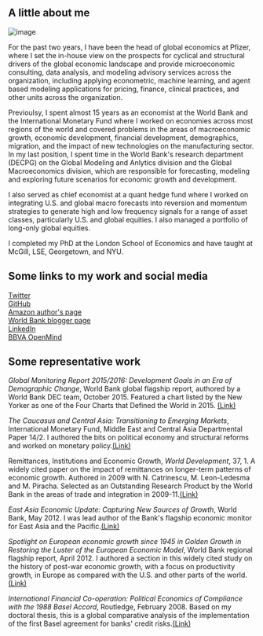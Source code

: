 ## A little about me

![image](https://user-images.githubusercontent.com/10642660/80533917-5abc8900-896c-11ea-86ac-7f8fb72e5942.png)

For the past two years, I have been the head of global economics at Pfizer, where I set the in-house view on the prospects for cyclical and structural drivers of the global economic landscape and provide microeconomic consulting, data analysis, and modeling advisory services across the organization, including applying econometric, machine learning, and agent based modeling applications for pricing, finance, clinical practices, and other units across the organization. 

Previoulsy, I spent almost 15 years as an economist at the World Bank and the International Monetary Fund where I worked on economies across most regions of the world and covered problems in the areas of macroeconomic growth, economic development, financial development, demographics, migration, and the impact of new technologies on the manufacturing sector. In my last position, I spent time in the World Bank's research department (DECPG) on the Global Modeling and Anlytics division and the Global Macroeconomics division, which are responsible for forecasting, modeling and exploring future scenarios for economic growth and development. 

I also served as chief economist at a quant hedge fund where I worked on integrating U.S. and global macro forecasts into reversion and momentum strategies to generate high and low frequency signals for a range of asset classes, particularly U.S. and global equities. I also managed a portfolio of long-only global equities. 

I completed my PhD at the London School of Economics and have taught at McGill, LSE, Georgetown, and NYU.

## Some links to my work and social media
[Twitter](https://twitter.com/brycequillin)  
[GitHub](https://github.com/bquillin12)  
[Amazon author's page](https://www.amazon.com/Bryce-Quillin/e/B001JSCH6W)   
[World Bank blogger page](http://blogs.worldbank.org/team/bryce-quillin)     
[LinkedIn](https://linkedin.com/in/bquillin)  
[BBVA OpenMind](https://www.bbvaopenmind.com/en/authors/bryce-quillin/)

## Some representative work

*Global Monitoring Report 2015/2016: Development Goals in an Era of Demographic Change*, World Bank global flagship report, authored by a World Bank DEC team, October 2015. Featured a chart listed by the New Yorker as one of the Four Charts that Defined the World in 2015. [(Link)](http://www.worldbank.org/gmr)

*The Caucasus and Central Asia: Transitioning to Emerging Markets*, International Monetary Fund, Middle East and Central Asia Departmental Paper 14/2. I authored the bits on political economy and structural reforms and worked on monetary policy.[(Link)](https://www.imf.org/external/pubs/ft/dp/2014/1402mcd.pdf)

Remittances, Institutions and Economic Growth, *World Development*, 37, 1. A widely cited paper on the impact of remittances on longer-term patterns of economic growth. Authored in 2009 with N. Catrinescu, M. Leon-Ledesma and M. Piracha. Selected as an Outstanding Research Product by the World Bank in the areas of trade and integration in 2009-11.[(Link)](https://ideas.repec.org/a/eee/wdevel/v37y2009i1p81-92.html)

*East Asia Economic Update: Capturing New Sources of Growth*, World Bank, May 2012. I was lead author of the Bank's flagship economic monitor for East Asia and the Pacific.[(Link)](http://siteresources.worldbank.org/INTEAPHALFYEARLYUPDATE/Resources/550192-1337701176079/eap-update-may-2012-full-report.pdf)

*Spotlight on European economic growth since 1945 in Golden Growth in Restoring the Luster of the European Economic Model*, World Bank regional flagship report, April 2012. I authored a section in this widely cited study on the history of post-war economic growth, with a focus on productivity growth, in Europe as compared with the U.S. and other parts of the world.[(Link)](http://www.worldbank.org/en/region/eca/publication/golden-growth)

*International Financial Co-operation: Political Economics of Compliance with the 1988 Basel Accord*, Routledge, February 2008. Based on my doctoral thesis, this is a global comparative analysis of the implementation of the first Basel agreement for banks' credit risks.[(Link)](https://www.amazon.com/International-Financial-Co-Operation-Political-Compliance-ebook/dp/B001QEQR0G)



 


